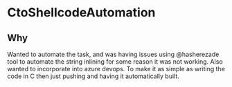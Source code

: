 # CtoShellcodeAutomation

## Why
Wanted to automate the task, and was having issues using @hasherezade tool to automate the string inlining for some reason it was not working.
Also wanted to incorporate into azure devops. To make it as simple as writing the code in C then just pushing and having it automatically built.
